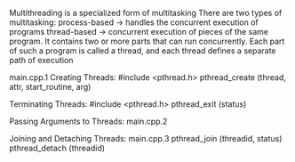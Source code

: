 Multithreading is a specialized form of multitasking
There are two types of multitasking: 
  process-based -> handles the concurrent execution of programs
  thread-based -> concurrent execution of pieces of the same program. It contains two or more parts that can run concurrently. Each part of such a program is called a thread, and each thread defines a separate path of execution

main.cpp.1
  Creating Threads:
  #include <pthread.h>
  pthread_create (thread, attr, start_routine, arg) 
  
  Terminating Threads:
  #include <pthread.h>
  pthread_exit (status) 

Passing Arguments to Threads:
main.cpp.2

Joining and Detaching Threads:
main.cpp.3
  pthread_join (threadid, status) 
  pthread_detach (threadid) 
